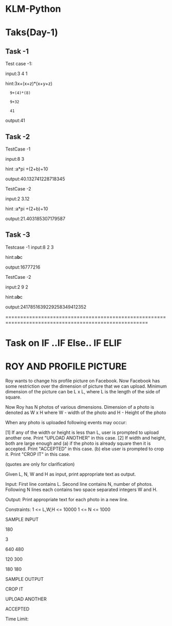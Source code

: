 # KLM-Python


# Taks(Day-1)

 ## Task -1
 
 Test case -1:
  
 input:3 4 1
 
 hint:3x+(x+z)*(x+y+z)
      
      9+(4)*(8)
      
      9+32
      
      41
      
 output:41


## Task -2

TestCase -1

input:8 3

hint :a*pi +(2+b)+10

output:40.132741228718345

TestCase -2

input:2 3.12

hint :a*pi +(2+b)+10

output:21.403185307179587

## Task -3

Testcase -1
 input:8 2 3
 
  hint:a**b**c
  
 output:16777216
 
TestCase -2

input:2 9 2

hint:a**b**c

output:2417851639229258349412352

======================================================================================================
# Task on IF ..IF Else.. IF ELIF
# ROY AND PROFILE PICTURE
Roy wants to change his profile picture on Facebook. Now Facebook has some restriction over the dimension of picture that we can upload.
Minimum dimension of the picture can be L x L, where L is the length of the side of square.

Now Roy has N photos of various dimensions.
Dimension of a photo is denoted as W x H 
where W - width of the photo and H - Height of the photo

When any photo is uploaded following events may occur:

[1] If any of the width or height is less than L, user is prompted to upload another one. Print "UPLOAD ANOTHER" in this case.
[2] If width and height, both are large enough and 
(a) if the photo is already square then it is accepted. Print "ACCEPTED" in this case.
(b) else user is prompted to crop it. Print "CROP IT" in this case.

(quotes are only for clarification)

Given L, N, W and H as input, print appropriate text as output.

Input:
First line contains L.
Second line contains N, number of photos.
Following N lines each contains two space separated integers W and H.

Output:
Print appropriate text for each photo in a new line.

Constraints:
1 <= L,W,H <= 10000
1 <= N <= 1000

 

SAMPLE INPUT

180

3

640 480

120 300

180 180

 

SAMPLE OUTPUT

CROP IT

UPLOAD ANOTHER

ACCEPTED

Time Limit:	
